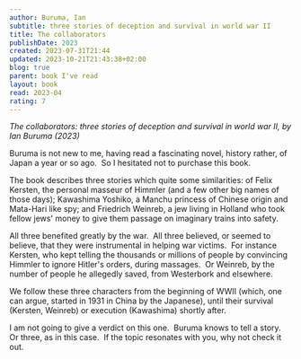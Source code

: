 ```yaml
---
author: Buruma, Ian
subtitle: three stories of deception and survival in world war II
title: The collaborators
publishDate: 2023
created: 2023-07-31T21:44
updated: 2023-10-21T21:43:38+02:00
blog: true
parent: book I've read
layout: book
read: 2023-04
rating: 7
---
```


_The collaborators: three stories of deception and survival in world war II, by Ian Buruma (2023)_

Buruma is not new to me, having read a fascinating novel, history rather, of Japan a year or so ago.  So I hesitated not to purchase this book.

The book describes three stories which quite some similarities: of Felix Kersten, the personal masseur of Himmler (and a few other big names of those days); Kawashima Yoshiko, a Manchu princess of Chinese origin and Mata-Hari like spy; and Friedrich Weinreb, a jew living in Holland who took fellow jews' money to give them passage on imaginary trains into safety.

All three benefited greatly by the war.  All three believed, or seemed to believe, that they were instrumental in helping war victims.  For instance Kersten, who kept telling the thousands or millions of people by convincing Himmler to ignore Hitler's orders, during massages.  Or Weinreb, by the number of people he allegedly saved, from Westerbork and elsewhere.  

We follow these three characters from the beginning of WWII (which, one can argue, started in 1931 in China by the Japanese), until their survival (Kersten, Weinreb) or execution (Kawashima) shortly after.  

I am not going to give a verdict on this one.  Buruma knows to tell a story.  Or three, as in this case.  If the topic resonates with you, why not check it out.